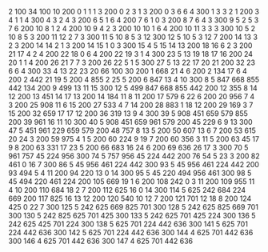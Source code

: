 2 100
34
100 10
200 0 1 1 1 3
200 0 2 3 1 3
200 0 3 6 6 4
300 1 3 3 2 1
200 3 4 1 1 4
300 4 3 2 4 3
200 6 5 1 6 4
200 7 6 1 0 3
200 8 7 6 4 3
300 9 5 2 5 3 7 6
200 10 8 1 2 4
200 10 9 4 2 3
200 10 10 1 6 4
200 10 11 3 3 3
300 10 5 2 10 8 5 3
200 11 12 2 7 3
300 11 5 10 8 5 3 12
300 12 5 10 5 3 12 7
200 14 13 3 2 3
200 14 14 2 1 3
200 14 15 1 0 3
300 15 4 5 15 14 13
200 18 16 6 2 3
200 21 17 4 2 4
200 22 18 0 6 4
200 22 19 3 1 4
300 23 5 13 19 18 17 16
200 24 20 1 1 4
200 26 21 7 7 3
200 26 22 5 1 5
300 27 5 13 22 17 20 21
200 32 23 6 6 4
300 33 4 13 22 23 20
66
100 30
200 1 668 21 4 6
200 2 134 17 6 4
200 2 442 21 19 5
200 4 855 2 25 5
200 6 847 13 4 10
300 8 5 847 668 855 442 134
200 9 499 13 11 15
300 12 5 499 847 668 855 442
200 12 355 8 14 12
200 13 451 14 17 13
200 14 184 11 8 11
200 17 579 6 22 6
200 20 956 7 4 3
200 25 908 11 6 15
200 27 533 4 7 14
200 28 883 1 18 12
200 29 169 3 7 15
200 32 659 17 17 12
200 36 319 13 9 4
300 39 5 908 451 659 579 855
200 39 961 16 11 10
300 40 5 908 451 659 961 579
200 45 229 6 9 13
300 47 5 451 961 229 659 579
200 48 757 8 13 5
200 50 607 13 6 7
200 53 615 20 24 3
200 59 975 4 1 5
200 60 224 9 19 7
200 60 356 3 11 5
200 63 45 17 9 8
200 63 331 17 23 5
200 66 683 16 24 6
200 69 636 26 17 3
300 70 5 961 757 45 224 956
300 74 5 757 956 45 224 442
200 76 54 5 23 3
200 82 461 0 16 7
300 86 5 45 956 461 224 442
300 93 5 45 956 461 224 442
200 93 494 5 4 11
200 94 220 13 0 14
300 95 5 45 220 494 956 461
300 98 5 45 494 220 461 224
200 105 669 19 1 6
200 108 242 0 3 11
200 109 955 11 4 10
200 110 684 18 2 7
200 112 625 16 0 14
300 114 5 625 242 684 224 669
200 117 825 16 13 12
200 120 540 10 12 7
200 121 701 12 18 8
200 124 425 0 22 7
300 125 5 242 625 669 825 701
300 128 5 242 625 825 669 701
300 130 5 242 825 625 701 425
300 133 5 242 625 701 425 224
300 136 5 242 625 425 701 224
300 138 5 625 701 224 442 636
300 141 5 625 701 224 442 636
300 142 5 625 701 224 442 636
300 144 4 625 701 442 636
300 146 4 625 701 442 636
300 147 4 625 701 442 636

